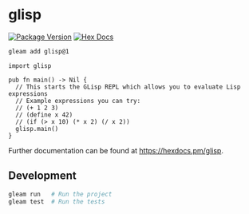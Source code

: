# glisp

[![Package Version](https://img.shields.io/hexpm/v/glisp)](https://hex.pm/packages/glisp)
[![Hex Docs](https://img.shields.io/badge/hex-docs-ffaff3)](https://hexdocs.pm/glisp/)

```sh
gleam add glisp@1
```
```gleam
import glisp

pub fn main() -> Nil {
  // This starts the GLisp REPL which allows you to evaluate Lisp expressions
  // Example expressions you can try:
  // (+ 1 2 3)
  // (define x 42)
  // (if (> x 10) (* x 2) (/ x 2))
  glisp.main()
}
```

Further documentation can be found at <https://hexdocs.pm/glisp>.

## Development

```sh
gleam run   # Run the project
gleam test  # Run the tests
```
